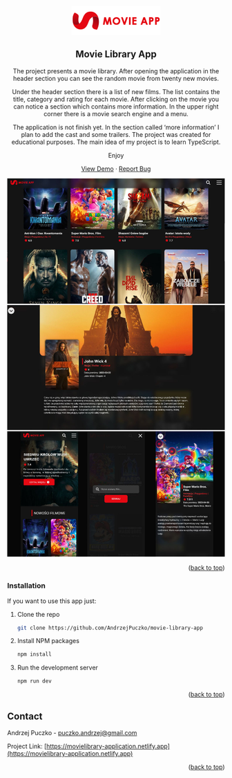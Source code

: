 <a id="readme-top"></a>

<br />
<div align="center">
    <img src="./src/images/logo.png" alt="Logo" width="206" height="67">

<h2 align="center">Movie Library App</h2>
<p>The project presents a movie library. After opening the application in the header section you can see the random movie from twenty new movies.</p><p>Under the header section there is a list of new films. The list contains the title, category and rating for each movie. After clicking on the movie  you can notice a section which contains more information. In the upper right corner there is a movie search engine and a menu.</p>
<p>The application is not finish yet. In the section called  ‘more information’ I plan to add the cast and some trailers. The project was created for educational purposes. The main idea of my project is to learn TypeScript.</p>
<p>Enjoy</p>

  <p align="center">
    <a href="https://movielibrary-application.netlify.app/">View Demo</a> · <a href="https://github.com/AndrzejPuczko/movie-library-app/issues">Report Bug</a>
  </p>
</div>


![screenshot app](./src/public/screen1.jpg)
![screenshot app](./src/public/screen2.jpg)
![screenshot app](./src/public/screen3.jpg)


<p align="right">(<a href="#readme-top">back to top</a>)</p>

### Installation
If you want to use this app just:

1. Clone the repo
   ```sh
   git clone https://github.com/AndrzejPuczko/movie-library-app
   ```
2. Install NPM packages
   ```sh
   npm install
   ```
3. Run the development server
   ```sh
   npm run dev
   ```

<p align="right">(<a href="#readme-top">back to top</a>)</p>

## Contact

Andrzej Puczko - [puczko.andrzej@gmail.com](mailto:puczko.andrzej@gmail.com)

Project Link: [https://movielibrary-application.netlify.app](https://movielibrary-application.netlify.app)

<p align="right">(<a href="#readme-top">back to top</a>)</p>